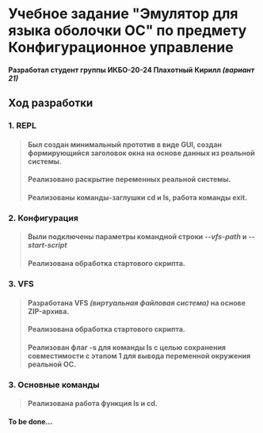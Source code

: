 # Учебное задание "Эмулятор для языка оболочки ОС" по предмету Конфигурационное управление
#### Разработал студент группы ИКБО-20-24 Плахотный Кирилл ***(вариант 21)***

## Ход разработки

### 1. REPL
> #### Был создан минимальный прототив в виде GUI, создан формирующийся заголовок окна на основе данных из реальной системы.
> #### Реализовано раскрытие переменных реальной системы.
> #### Реализованы команды-заглушки cd и ls, работа команды exit.

### 2. Конфигурация
> #### Выли подключены параметры командной строки ***--vfs-path*** и ***--start-script***
> #### Реализована обработка стартового скрипта.

### 3. VFS
> #### Разработана **VFS** *(виртуальная файловая система)* на основе ZIP-архива.
> #### Реализована обработка стартового скрипта.
> #### Реализован флаг -s для команды ls с целью сохранения совместимости с этапом 1 для вывода переменной окружения реальной ОС.

### 3. Основные команды

> #### Реализована работа функция ls и cd.
#### To be done...


